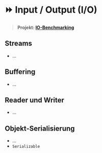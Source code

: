 # :fast_forward: Input / Output (I/O)

> **Projekt: [IO-Benchmarking](/projects/IO-Benchmarking)**

## Streams

-   ...

## Buffering

-   ...

## Reader und Writer

-   ...

## Objekt-Serialisierung

-   ...
-   `Serializable`